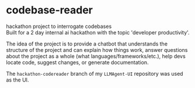 # codebase-reader
hackathon project to interrogate codebases   
Built for a 2 day internal ai hackathon with the topic 'developer productivity'. 




The idea of the project is to provide a chatbot that understands the structure of the project and can explain how things work, answer questions about the project as a whole (what languages/frameworks/etc.), help devs locate code, suggest changes, or generate documentation.    



The `hackathon-codereader` branch of my `LLMAgent-UI` repository was used as the UI. 

